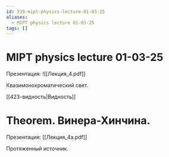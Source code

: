 ```yaml
---
id: 539-mipt-physics-lecture-01-03-25
aliases:
  - MIPT physics lecture 01-03-25
tags: []
---
```


# MIPT physics lecture 01-03-25

Презентация: ![[Лекция_4.pdf]]

Квазимонохроматический свет.

[[423-видность|Видность]]

# Theorem. Винера-Хинчина.

Презентация: [[Лекция_4a.pdf]]

Протяженный источник.
